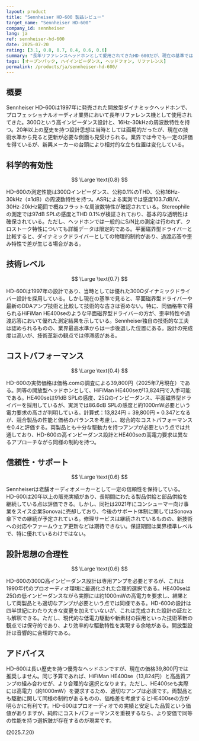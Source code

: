 ```yaml
---
layout: product
title: "Sennheiser HD-600 製品レビュー"
target_name: "Sennheiser HD-600"
company_id: sennheiser
lang: ja
ref: sennheiser-hd-600
date: 2025-07-20
rating: [3.1, 0.8, 0.7, 0.4, 0.6, 0.6]
summary: "長年リファレンスヘッドホンとして愛用されてきたHD-600だが、現在の基準では技術水準・コストパフォーマンス共に時代遅れ感が否めない。"
tags: [オープンバック, ハイインピーダンス, ヘッドフォン, リファレンス]
permalink: /products/ja/sennheiser-hd-600/
---
```

## 概要

Sennheiser HD-600は1997年に発売された開放型ダイナミックヘッドホンで、プロフェッショナルオーディオ業界において長年リファレンス機として使用されてきた。300Ωという高インピーダンス設計と、16Hz-30kHzの周波数特性を持つ。20年以上の歴史を持つ設計思想は当時としては画期的だったが、現在の技術水準から見ると更新が必要な側面も見受けられる。業界では今でも一定の評価を得ているが、新興メーカーの台頭により相対的な立ち位置は変化している。

## 科学的有効性

$$ \Large \text{0.8} $$

HD-600の測定性能は300Ωインピーダンス、公称0.1%のTHD、公称16Hz-30kHz（±1dB）の周波数特性を持つ。ASRによる実測では感度103.7dB/V、30Hz-20kHz範囲で概ねフラットな周波数特性が確認されている。Stereophileの測定では97dB SPLの感度とTHD 0.1%が検証されており、基本的な透明性は確保されている。ただし、ヘッドホンでは一般的にS/N比の測定は行われず、クロストーク特性についても詳細データは限定的である。平面磁界型ドライバーと比較すると、ダイナミックドライバーとしての物理的制約があり、過渡応答や歪み特性で差が生じる場合がある。

## 技術レベル

$$ \Large \text{0.7} $$

HD-600は1997年の設計であり、当時としては優れた300Ωダイナミックドライバー設計を採用している。しかし現在の基準で見ると、平面磁界型ドライバーや最新のDDAアンプ技術と比較して技術的な古さは否めない。特に、同価格帯で得られるHiFiMan HE400seのような平面磁界型ドライバーの方が、歪率特性や過渡応答において優れた測定結果を示している。Sennheiser独自の技術的な工夫は認められるものの、業界最高水準からは一歩後退した位置にある。設計の完成度は高いが、技術革新の観点では停滞感がある。

## コストパフォーマンス

$$ \Large \text{0.4} $$

HD-600の実勢価格は価格.comの調査による39,800円（2025年7月現在）である。同等の開放型ヘッドホンとして、HiFiMan HE400seが13,824円で入手可能である。HE400seは91dB SPLの感度、25Ωのインピーダンス、平面磁界型ドライバーを採用しているが、実測では86.6dB SPLの感度と約1000mW必要という電力要求の高さが判明している。計算式：13,824円 ÷ 39,800円 = 0.347となるが、競合製品の性能と価格のバランスを考慮し、総合的なコストパフォーマンスを0.4と評価する。両製品とも十分な駆動力を持つアンプが必要という点では共通しており、HD-600の高インピーダンス設計とHE400seの高電力要求は異なるアプローチながら同様の制約を持つ。

## 信頼性・サポート

$$ \Large \text{0.6} $$

Sennheiserは老舗オーディオメーカーとして一定の信頼性を保持している。HD-600は20年以上の販売実績があり、長期間にわたる製品供給と部品供給を継続している点は評価できる。しかし、同社は2021年にコンシューマー向け事業をスイス企業Sonovaに売却しており、今後のサポート体制に関してはSonova傘下での継続が予定されている。修理サービスは継続されているものの、新技術への対応やファームウェア更新などは期待できない。保証期間は業界標準レベルで、特に優れているわけではない。

## 設計思想の合理性

$$ \Large \text{0.6} $$

HD-600の300Ω高インピーダンス設計は専用アンプを必要とするが、これは1990年代のプロオーディオ環境に最適化された合理的選択である。HE400seは25Ωの低インピーダンスながら実際には約1000mWの高電力を要求し、結果として両製品とも適切なアンプが必要という点では同様である。HD-600の設計は四半世紀にわたり大きな変更を加えていないが、これは完成された設計の証左とも解釈できる。ただし、現代的な低電力駆動や新素材の採用といった技術革新の観点では保守的であり、より効率的な駆動特性を実現する余地がある。開放型設計は音響的に合理的である。

## アドバイス

HD-600は長い歴史を持つ優秀なヘッドホンですが、現在の価格39,800円では推奨しません。同じ予算であれば、HiFiMan HE400se（13,824円）と高品質アンプの組み合わせが、より合理的な選択となります。ただし、HE400seも実際には高電力（約1000mW）を要求するため、適切なアンプは必須です。両製品とも駆動に関して同様の制約があるものの、価格差を考慮するとHE400seの方が明らかに有利です。HD-600はプロオーディオでの実績と安定した品質という価値がありますが、純粋にコストパフォーマンスを重視するなら、より安価で同等の性能を持つ選択肢が存在するのが現実です。

(2025.7.20)